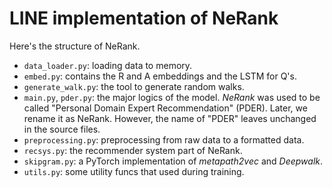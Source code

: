 # LINE implementation of NeRank

Here's the structure of NeRank.

* `data_loader.py`: loading data to memory.
* `embed.py`: contains the R and A embeddings and the LSTM for Q's.
* `generate_walk.py`: the tool to generate random walks.
* `main.py`, `pder.py`: the major logics of the model. _NeRank_ was used to be called "Personal Domain Expert Recommendation" (PDER). Later, we rename it as NeRank. However, the name of "PDER" leaves unchanged in the source files.
* `preprocessing.py`: preprocessing from raw data to a formatted data.
* `recsys.py`: the recommender system part of NeRank.
* `skipgram.py`: a PyTorch implementation of *metapath2vec* and *Deepwalk*.
* `utils.py`: some utility funcs that used during training.